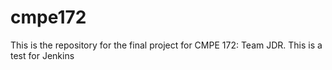 # cmpe172

This is the repository for the final project for CMPE 172: Team JDR.
This is a test for Jenkins
